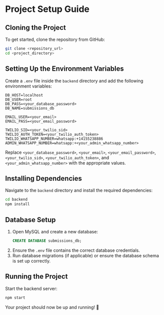 # Project Setup Guide

## Cloning the Project
To get started, clone the repository from GitHub:
```sh
git clone <repository_url>
cd <project_directory>
```

## Setting Up the Environment Variables
Create a `.env` file inside the `backend` directory and add the following environment variables:

```env
DB_HOST=localhost
DB_USER=root
DB_PASS=<your_database_password>
DB_NAME=submissions_db

EMAIL_USER=<your_email>
EMAIL_PASS=<your_email_password>

TWILIO_SID=<your_twilio_sid>
TWILIO_AUTH_TOKEN=<your_twilio_auth_token>
TWILIO_WHATSAPP_NUMBER=whatsapp:+14155238886
ADMIN_WHATSAPP_NUMBER=whatsapp:+<your_admin_whatsapp_number>
```
Replace `<your_database_password>`, `<your_email>`, `<your_email_password>`, `<your_twilio_sid>`, `<your_twilio_auth_token>`, and `<your_admin_whatsapp_number>` with the appropriate values.

## Installing Dependencies
Navigate to the `backend` directory and install the required dependencies:
```sh
cd backend
npm install
```

## Database Setup
1. Open MySQL and create a new database:
   ```sql
   CREATE DATABASE submissions_db;
   ```
2. Ensure the `.env` file contains the correct database credentials.
3. Run database migrations (if applicable) or ensure the database schema is set up correctly.

## Running the Project
Start the backend server:
```sh
npm start
```

Your project should now be up and running! 🚀

